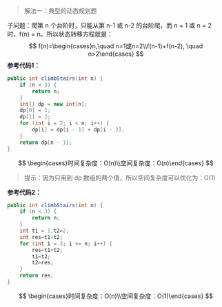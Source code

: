 > 解法一：典型的动态规划题

子问题：爬第 n 个台阶时，只能从第 n-1 或 n-2 的台阶爬，而 n = 1 或 n = 2 时，f(n) = n。所以状态转移方程就是：
$$
f(n)=\begin{cases}n,\quad n=1或n=2\\f(n-1)+f(n-2), \quad n>2\end{cases}
$$
**参考代码1：**

```java
public int climbStairs(int n) {
    if (n < 3) {
        return n;
    }
    int[] dp = new int[n];
    dp[0] = 1;
    dp[1] = 2;
    for (int i = 2; i < n; i++) {
        dp[i] = dp[i - 1] + dp[i - 2];
    }
    return dp[n - 1];
}
```

$$
\begin{cases}时间复杂度：O(n)\\空间复杂度：O(n)\end{cases}
$$

> 提示：因为只用到 dp 数组的两个值，所以空间复杂度可以优化为：O(1)

**参考代码2：**

```java
public int climbStairs(int n) {
    if (n < 3) {
        return n;
    }
    int t1 = 1,t2=2;
    int res=t1+t2;
    for (int i = 3; i <= n; i++) {
        res=t1+t2;
        t1=t2;
        t2=res;
    }
    return res;
}
```

$$
\begin{cases}时间复杂度：O(n)\\空间复杂度：O(1)\end{cases}
$$

